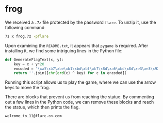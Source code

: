 # frog

We received a `.7z` file protected by the password `flare`. To unzip it, use the following command:
```bash
7z x frog.7z -pflare
```
Upon examining the `README.txt`, it appears that `pygame` is required. After installing it, we find some intriguing lines in the Python file:
```python
def GenerateFlagText(x, y):
    key = x + y*20
    encoded = "\xa5\xb7\xbe\xb1\xbd\xbf\xb7\x8d\xa6\xbd\x8d\xe3\xe3\x92\xb4\xbe\xb3\xa0\xb7\xff\xbd\xbc\xfc\xb1\xbd\xbf"
    return ''.join([chr(ord(c) ^ key) for c in encoded])
```
Running this script allows us to play the game, where we can use the arrow keys to move the frog.  

There are blocks that prevent us from reaching the statue. By commenting out a few lines in the Python code, we can remove these blocks and reach the statue, which then prints the flag.

```
welcome_to_11@flare-on.com
```
